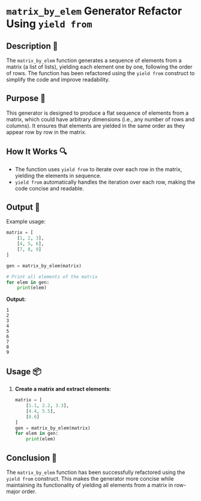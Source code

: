 # `matrix_by_elem` Generator Refactor Using `yield from`

## Description 📝

The `matrix_by_elem` function generates a sequence of elements from a matrix (a list of lists), yielding each element one by one, following the order of rows.
The function has been refactored using the `yield from` construct to simplify the code and improve readability.

## Purpose 🎯

This generator is designed to produce a flat sequence of elements from a matrix, which could have arbitrary dimensions (i.e., any number of rows and columns).
It ensures that elements are yielded in the same order as they appear row by row in the matrix.

## How It Works 🔍

-   The function uses `yield from` to iterate over each row in the matrix, yielding the elements in sequence.
-   `yield from` automatically handles the iteration over each row, making the code concise and readable.

## Output 📜

Example usage:

```python
matrix = [
    [1, 2, 3],
    [4, 5, 6],
    [7, 8, 9]
]

gen = matrix_by_elem(matrix)

# Print all elements of the matrix
for elem in gen:
    print(elem)
```

**Output:**

```
1
2
3
4
5
6
7
8
9
```

## Usage 📦

1. **Create a matrix and extract elements**:
    ```python
    matrix = [
        [1.1, 2.2, 3.3],
        [4.4, 5.5],
        [6.6]
    ]
    gen = matrix_by_elem(matrix)
    for elem in gen:
        print(elem)
    ```

## Conclusion 🚀

The `matrix_by_elem` function has been successfully refactored using the `yield from` construct.
This makes the generator more concise while maintaining its functionality of yielding all elements from a matrix in row-major order.
